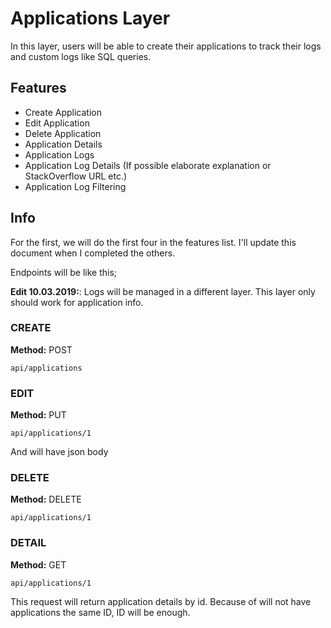 # Applications Layer

In this layer, users will be able to create their applications to track their logs and custom logs like SQL queries.

## Features

- Create Application
- Edit Application
- Delete Application
- Application Details
- Application Logs
- Application Log Details (If possible elaborate explanation or StackOverflow URL etc.)
- Application Log Filtering

## Info

For the first, we will do the first four in the features list. I'll update this document when I completed the others.

Endpoints will be like this;

**Edit 10.03.2019:**: Logs will be managed in a different layer. This layer only should work for application info.

### CREATE

**Method:** POST

`api/applications`

### EDIT

**Method:** PUT

`api/applications/1`

And will have json body

### DELETE

**Method:** DELETE

`api/applications/1`

### DETAIL

**Method:** GET

`api/applications/1`

This request will return application details by id. Because of will not have applications the same ID, ID will be enough.